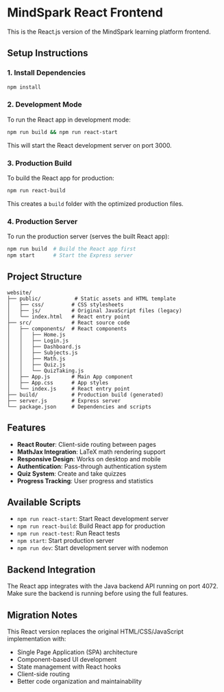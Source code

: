 # MindSpark React Frontend

This is the React.js version of the MindSpark learning platform frontend.

## Setup Instructions

### 1. Install Dependencies
```bash
npm install
```

### 2. Development Mode
To run the React app in development mode:
```bash
npm run build && npm run react-start
```
This will start the React development server on port 3000.

### 3. Production Build
To build the React app for production:
```bash
npm run react-build
```
This creates a `build` folder with the optimized production files.

### 4. Production Server
To run the production server (serves the built React app):
```bash
npm run build  # Build the React app first
npm start      # Start the Express server
```

## Project Structure

```
website/
├── public/           # Static assets and HTML template
│   ├── css/         # CSS stylesheets
│   ├── js/          # Original JavaScript files (legacy)
│   └── index.html   # React entry point
├── src/             # React source code
│   ├── components/  # React components
│   │   ├── Home.js
│   │   ├── Login.js
│   │   ├── Dashboard.js
│   │   ├── Subjects.js
│   │   ├── Math.js
│   │   ├── Quiz.js
│   │   └── QuizTaking.js
│   ├── App.js       # Main App component
│   ├── App.css      # App styles
│   └── index.js     # React entry point
├── build/           # Production build (generated)
├── server.js        # Express server
└── package.json     # Dependencies and scripts
```

## Features

- **React Router**: Client-side routing between pages
- **MathJax Integration**: LaTeX math rendering support
- **Responsive Design**: Works on desktop and mobile
- **Authentication**: Pass-through authentication system
- **Quiz System**: Create and take quizzes
- **Progress Tracking**: User progress and statistics

## Available Scripts

- `npm run react-start`: Start React development server
- `npm run react-build`: Build React app for production
- `npm run react-test`: Run React tests
- `npm start`: Start production server
- `npm run dev`: Start development server with nodemon

## Backend Integration

The React app integrates with the Java backend API running on port 4072. Make sure the backend is running before using the full features.

## Migration Notes

This React version replaces the original HTML/CSS/JavaScript implementation with:
- Single Page Application (SPA) architecture
- Component-based UI development
- State management with React hooks
- Client-side routing
- Better code organization and maintainability 